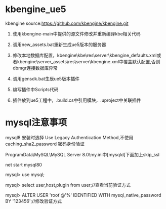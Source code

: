 # kbengine_ue5

  kbengine source:https://github.com/kbengine/kbengine.git

1. 使用kbengine-main中提供的源文件修改并重新编译kbe相关代码

2. 调用new_assets.bat重新生成ue5版本的服务器

3. 修改本地数据库配置，kbengine\kbe\res\server\kbengine_defaults.xml或者kbengine\server_assets\res\server\kbengine.xml中覆盖默认配置,否则dbmgr连接数据库异常

4. 调用gensdk.bat生辰ue5版本插件

5. 编写插件中Scripts代码

6. 插件放到ue5工程中，.build.cs中引用模块，.uproject中关联插件

# mysql注意事项

  mysql8 安装时选择 Use Legacy Authentication Method,不使用caching_sha2_password 密码身份验证

  ProgramData\MySQL\MySQL Server 8.0\my.ini中[mysqld]下面加上skip_ssl

  net start mysql80

  mysql> use mysql;

  mysql> select user,host,plugin from user;//查看当前验证方式
  
  mysql> ALTER USER 'root'@'%' IDENTIFIED WITH mysql_native_password BY '123456';//修改验证方式
